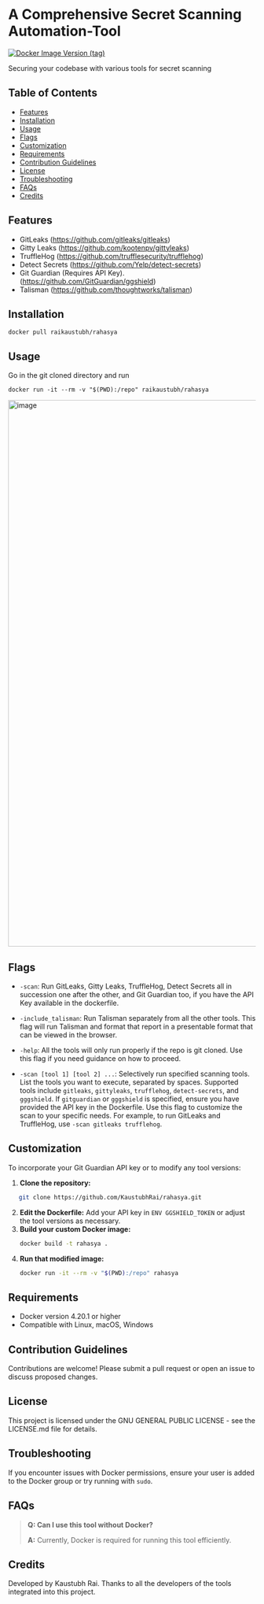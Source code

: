 # A Comprehensive Secret Scanning Automation-Tool

[![Docker Image Version (tag)](https://img.shields.io/docker/v/raikaustubh/rahasya/latest?logo=docker)](https://hub.docker.com/r/raikaustubh/rahasya)

Securing your codebase with various tools for secret scanning

## Table of Contents
- [Features](#features)
- [Installation](#installation)
- [Usage](#usage)
- [Flags](#flags)
- [Customization](#customization)
- [Requirements](#requirements)
- [Contribution Guidelines](#contribution-guidelines)
- [License](#license)
- [Troubleshooting](#troubleshooting)
- [FAQs](#faqs)
- [Credits](#credits)

## Features
- GitLeaks (https://github.com/gitleaks/gitleaks)
- Gitty Leaks (https://github.com/kootenpv/gittyleaks)
- TruffleHog (https://github.com/trufflesecurity/trufflehog)
- Detect Secrets (https://github.com/Yelp/detect-secrets)
- Git Guardian (Requires API Key). (https://github.com/GitGuardian/ggshield)
- Talisman (https://github.com/thoughtworks/talisman)


## Installation

```
docker pull raikaustubh/rahasya
```

## Usage

Go in the git cloned directory and run

```
docker run -it --rm -v "$(PWD):/repo" raikaustubh/rahasya
```
<img width="1111" alt="image" src="https://github.com/KaustubhRai/rahasya/assets/28558847/f7728a0b-c3e6-447a-a284-a80cc9e88e5a">

## Flags

- `-scan`: Run GitLeaks, Gitty Leaks, TruffleHog, Detect Secrets all in succession one after the other, and Git Guardian too, if you have the API Key available in the dockerfile.

- `-include_talisman`: Run Talisman separately from all the other tools. This flag will run Talisman and format that report in a presentable format that can be viewed in the browser.

- `-help`: All the tools will only run properly if the repo is git cloned. Use this flag if you need guidance on how to proceed.

- `-scan [tool 1] [tool 2] ...`: Selectively run specified scanning tools. List the tools you want to execute, separated by spaces. Supported tools include `gitleaks`, `gittyleaks`, `trufflehog`, `detect-secrets`, and `gggshield`. If `gitguardian` or `gggshield` is specified, ensure you have provided the API key in the Dockerfile. Use this flag to customize the scan to your specific needs. For example, to run GitLeaks and TruffleHog, use `-scan gitleaks trufflehog`.

## Customization

To incorporate your Git Guardian API key or to modify any tool versions:

1. **Clone the repository:**
```bash
   git clone https://github.com/KaustubhRai/rahasya.git
```
2. **Edit the Dockerfile:**
   Add your API key in `ENV GGSHIELD_TOKEN` or adjust the tool versions as necessary.
3. **Build your custom Docker image:**
   ```bash
   docker build -t rahasya .
   ```
4. **Run that modified image:**
   ```bash
   docker run -it --rm -v "$(PWD):/repo" rahasya
   ```
## Requirements

 - Docker version 4.20.1 or higher
 - Compatible with Linux, macOS, Windows

## Contribution Guidelines
Contributions are welcome! Please submit a pull request or open an issue to discuss proposed changes.

## License
This project is licensed under the GNU GENERAL PUBLIC LICENSE - see the LICENSE.md file for details.

## Troubleshooting
If you encounter issues with Docker permissions, ensure your user is added to the Docker group or try running with `sudo`.

## FAQs
> **Q: Can I use this tool without Docker?**
>
> **A:** Currently, Docker is required for running this tool efficiently.

## Credits
Developed by Kaustubh Rai. Thanks to all the developers of the tools integrated into this project.
